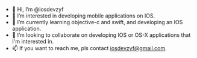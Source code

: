 - 👋 Hi, I’m @iosdevzyf
- 👀 I’m interested in developing mobile applications on IOS.
- 🌱 I’m currently learning objective-c and swift, and developing an IOS application.
- 💞️ I’m looking to collaborate on developing IOS or OS-X applications that I'm interested in.
- 📫 If you want to reach me, pls contact iosdevzyf@gmail.com.

<!---
iosdevzyf/iosdevzyf is a ✨ special ✨ repository because its `README.md` (this file) appears on your GitHub profile.
You can click the Preview link to take a look at your changes.
--->
